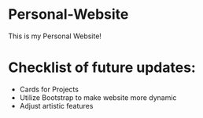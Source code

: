 # Personal-Website

This is my Personal Website!

# Checklist of future updates:
* Cards for Projects
* Utilize Bootstrap to make website more dynamic
* Adjust artistic features
